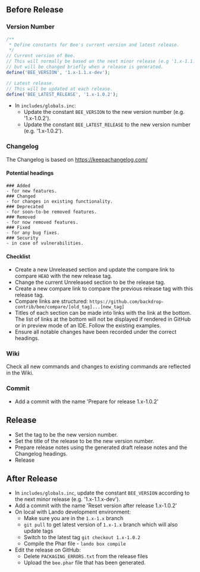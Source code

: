 ## Before Release

### Version Number

```php
/**
 * Define constants for Bee's current version and latest release.
 */
// Current version of Bee.
// This will normally be based on the next minor release (e.g '1.x-1.1.x-dev')
// but will be changed briefly when a release is generated.
define('BEE_VERSION', '1.x-1.1.x-dev');

// Latest release.
// This will be updated at each release.
define('BEE_LATEST_RELEASE', '1.x-1.0.2');
```

- In `includes/globals.inc`:
  - Update the constant `BEE_VERSION` to the new version number (e.g. '1.x-1.0.2').
  - Update the constant `BEE_LATEST_RELEASE` to the new version number (e.g. '1.x-1.0.2').

### Changelog

The Changelog is based on https://keepachangelog.com/  

#### Potential headings
```
### Added
- for new features.
### Changed
- for changes in existing functionality.
### Deprecated
- for soon-to-be removed features.
### Removed
- for now removed features.
### Fixed 
- for any bug fixes.
### Security
- in case of vulnerabilities.
```
#### Checklist
- Create a new Unreleased section and update the compare link to compare `HEAD` with the new release tag.
- Change the current Unreleased section to be the release tag.
- Create a new compare link to compare the previous release tag with this release tag.
- Compare links are structured: `https://github.com/backdrop-contrib/bee/compare/[old_tag]...[new_tag]`
- Titles of each section can be made into links with the link at the bottom. The list of links at the bottom will not be displayed if rendered in GitHub or in preview mode of an IDE. Follow the existing examples.
- Ensure all notable changes have been recorded under the correct headings.

### Wiki
Check all new commands and changes to existing commands are reflected in the Wiki.

### Commit
- Add a commit with the name 'Prepare for release 1.x-1.0.2'

## Release
- Set the tag to be the new version number.
- Set the title of the release to be the new version number.
- Prepare release notes using the generated draft release notes and the Changelog headings.
- Release

## After Release
- In `includes/globals.inc`, update the constant `BEE_VERSION` according to the next minor release (e.g. '1.x-1.1.x-dev').
- Add a commit with the name 'Reset version after release 1.x-1.0.2'
- On local with Lando development environment:
  - Make sure you are in the `1.x-1.x` branch
  - `git pull` to get latest version of `1.x-1.x` branch which will also update tags
  - Switch to the latest tag `git checkout 1.x-1.0.2`
  - Compile the Phar file - `lando box compile`
- Edit the release on GitHub:
  - Delete `PACKAGING_ERRORS.txt` from the release files
  - Upload the `bee.phar` file that has been generated.